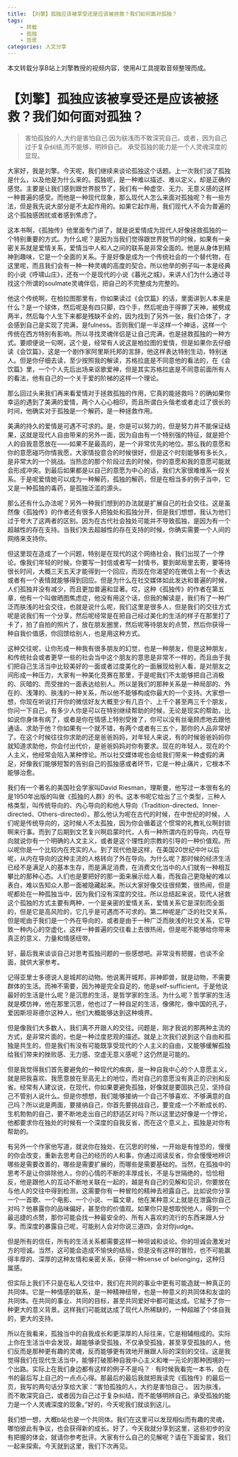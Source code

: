 ```yaml
---
title: 【刘擎】孤独应该被享受还是应该被拯救？我们如何面对孤独？
tags: 
	- 转载
	- 孤独
	- 哲思
categories: 人文分享
---
```

本文转载分享B站上刘擎教授的视频内容，使用AI工具提取音频整理而成。
# 【刘擎】孤独应该被享受还是应该被拯救？我们如何面对孤独？

>害怕孤独的人,大约是害怕自己:因为肤浅而不敢深究自己，或者，因为自己过于复杂纠结,而不能够，明辨自己。
>承受孤独的能力是一个人灵魂深度的显现。

大家好，我是刘擎。今天呢，我们继续来谈论孤独这个话题。上一次我们谈了孤独是什么，以及他是为什么来的。孤独呢，是一种难以描述、难以定义，却是正确的感觉。主要是让我们感到跟世界脱节了，我们有一种虚空、无力、无意义感的这样一种普遍的感受。而他是一种现代现象，那么现代人怎么来面对孤独呢？有一些方法，但是我先说大部分是不太起作用的。如果它起作用，我们现代人不会为普遍的这个孤独感困扰或者感到焦虑了。

这本书啊，《孤独传》他里面专门讲了，就是说爱情成为现代人好像拯救孤独的一个特别重要的方式。为什么呢？是因为当我们觉得跟世界脱节的时候，如果有一亲密关系就是爱情关系，爱情当中人和人之间的联系是非常全面的。他是从身体到精神到趣味，它是一个全面的关系。于是好像是成为一个传统社会的一个替代物，在这里呢，而且我们会有一种一种灵魂的高度的契合。所以他举的例子叫一本是经典的小说《呼啸山庄》，还有一个是现代的小说《暮光之城》，来讲人们为什么通过寻找这个所谓的soulmate灵魂伴侣，把自己的不完整成为完整的。

他这个传统啊，在柏拉图那里有，你如果读过《会饮篇》的话，里面讲到人本来是什么？是一个球体，然后呢是有四只脚，四个手，然后呢由于得罪了天神，被劈成两半，然后每个人生下来都是残缺不全的，因为找到了另外一张，我们合体了，才会感到自己是实现了完满，是fulness。否则我们是一半这样一个神话，这样一个传统在西方特别有影响。所以寻找灵魂伴侣是让自己完满，也是拯救孤独的一种方式。要顺便说一句啊，这个是，经常有人说这是柏拉图的爱情，但是如果你去仔细读《会饮篇》，这是一个剧作家阿里斯托邦的言辞，他这样表达特别生动，特别迷人。但是你仔细去读，至少按照我的解读，苏格拉底是不同意他的看法的，在《会饮篇》里，一个个人先后出场来讴歌爱神，但是其实苏格拉底是不同意前面所有人的看法，他有自己的一个关于爱的阶梯的这样一个理论。

那么回过头来我们再来看爱情对于拯救孤独的作用，它真的能拯救吗？的确如果你幸运的遇到了美满的爱情，两个人心心相印，而且所谓白头偕老或者走过了很长的时间，他确实对于孤独是一个解药，是一种拯救作用。

美满的持久的爱情是可遇不可求的。是，你是可以努力的，但是努力并不能保证结果，这就是现代人自由带来的另外一面，因为自由有一个特别强的特征，就是把个人的自我意愿放在——如果不是最高的，是一个非常优先的地位。那么我的意愿和你的意愿碰巧你情我愿，大家情投意合的时候很好，但是这个时刻能够有多长久，是非常大的一个挑战。当热恋的那个阶段过去的时候，你的意愿和我的意愿可能就会形成冲突。到最后如果都是以自己的意愿为中心的话，我们大家很难维系一段关系。于是呢爱情她可以成为一种解药，孤独的解药，但是在相当多的例子当中，它又是一种孤独的毒药，是孤独泛滥的源头。

那么还有什么办法呢？另外一种我们想到的办法就是扩展自己的社会交往。这是虽然像《孤独传》的作者还有很多人把独处和孤独分开，但是我们想想，我认为他们过于夸大了这两者的区别。因为在古代社会独处可能并不导致孤独，是因为有一个超越性的存在支持。当我们失去超越性的存在支持的时候，你确实需要一个人间的网络来支持你。

但这里现在造成了一个问题，特别是在现代的这个网络社会，我们出现了一个悖论。像我们年轻的时候，你要写一封信或者写一封情书，要到邮局里去寄，要等待很长时间，大概三天五天才能得到一个回应，而现在你渴望的在微信上有一个表达或者有一个表情就能够得到回应。但是为什么在社交媒体如此发达和普遍的时候，人们孤独并没有减少，而且更加普遍和显著。哎，这种《孤独传》的作者在第五章，他有一个叫做晒图焦虑症，他没有用这个话，但我的解读是，我们有了一种广泛而肤浅的社会交往，也就是说什么呢，我们这里是很多人，但是我们的交往方式呢是说我们有一个分享，然后呢经常是在把自己经过美化的生活的样子在那里打了卡了，拍了自拍的照片了，放在朋友圈里，然后呢等待朋友的点赞，然后你获得一种自我价值感，你回馈给别人，也是用这种方式。

这种交往呢，让你形成一种我有很多朋友的幻觉，也是一种朋友，但是这种朋友，和传统社会或者更早一些的社会当中这个朋友的意思是非常不一样的，而且由于我们把自己生活当中比较美好的一面或者过度美化的一面展现给别人看，是对朋友之间形成一种压力，大家有一种美化竞赛在那里，于是呢我们不太能够把自己消极的、灰暗的、而受挫的一面表达给别人。所以是我们的那种关系是一种局部的、外在的、浅薄的、肤浅的一种关系，所以他不能够构成你最大的一个支持。大家想一想，你现在听说打开你的微信好友大概至少有几百个、上千个甚至两三千个朋友，你问一下自己，有多少人你是可以在特别继续帮助的时候，无论是现实的帮助，比如说你身体有病了，或者是你在情感上特别受挫了，你可以没有丝毫顾虑地去跟他通话、求助于他？你如果有一个就不错，有两个或者有三五个，那你的人品非常好了。在这个时候往往你求助的还是爸爸妈妈，对年轻人来说，有的时候爸爸妈妈你就知道求助他，你会付出代价，是爸爸妈妈对你有要求。现在的年轻人，现在的个人主义，他经常会陷入某种悖论。所以社交媒体呢也会给我们带来一种虚假的满足，好像我们能够短暂的告别自己的孤独感或者环节，它是一种止痛片，它根本不能够治愈。

我们有一个著名的美国社会学家叫David Riesman，理斯曼，他写过一本很有名的是1950年出版的叫做《孤独的人群》的书。这本书呢它给出了三个类型，三种人格类型，叫传统导向的、内心导向的和他人导向（Tradition-directed、Inner-directed、Others-directed）。那么他认为呢在古代的时候，在中世纪的时候，人们呢是传统导向的，这时候人不太孤独，因为你会循着这个惯常的礼教礼仪啊封锁啊来行事。而到了后期到文艺复兴啊启蒙时代，人有一种所谓内在的导向，内在导向就说你有一个明确的人文主义，或者是这个理性的宗教的引导的一种价值观。所以呢你是一个比较内在充实的人。到了现代他是这样，在美国20世纪中叶以后呢，从内在导向的这种主流的人格转向了外在导向。为什么呢？那时候的经济生活已经不是满足人的基本生存，而是满足消费，在消费文化当中的人们就有一种相互攀比的那种心态。人们也是要把好的那一面来展示给人看，而我自己更隐秘的难以表白，难以告知众人那一面被隐藏起来。所以大家好像交往很频繁，很热闹，但是呢都处在一种孤独当中，因为我们没有深度的交往。所以总结起来说，现代人拯救这个孤独的方式主要有两种，一个是亲密的爱情关系，爱情关系它是深刻而全面的，但是它是高风险的，它几乎是可遇而不可求的。第二种呢是广泛的社交关系，但是呢由于我们是一个外在导向的，或者是由于一种广泛而肤浅的社交关系，它导致一种内心的空虚化，这样一种普遍的交往看上去很热闹，但是呢不能够给你带来真正的意义、力量和情感纽带。

好，最后我来谈谈自己对思考孤独问题的一些感想吧。非常没有把握，也谈不全面，就供大家参考。

记得亚里士多德说人是城邦的动物。他说离开城邦，非神即兽，就是动物，不需要群体的生活。而神不需要，因为神是完全自足的，他是self-sufficient。于是他说最好的生活是什么呢？是沉思的生活，是哲学家的生活。为什么呢？哲学家的生活就是模仿神，他在那里沉思，他也过了一种自足的生活，像佛陀，像中国的孔子，爱因斯坦哥德尔这种人，他们大概能够达到这种境界。

但是像我们大多数人，我们离不开跟人的交往。问题是，刚才我说的那两种主流的方式，是非常片面的，也是一种过度悲观的描述。就是上次我们说到这个自由和孤独是共生的，但是我们有没有可能既享受现代的个人主义的自由，又能够缓解孤独给我们带来的挫败感、无力感、空虚无意义感呢？这仍然是可能的。

但是我觉得我们首先要避免的一种现代的疾病，是一种自我中心的个人意愿主义，就是把我喜欢、我愿意放在至高无上的地位，而对自己的意愿没有真正的识别和反省。经常有人建议说，在现代，你如果要避免孤独，好像就是要固执己见，坚持自己不管别人说什么。但是你想想，我们能够接纳一个自己不够喜欢、不够满意的自己吗？所以说是两面，要接纳自己，你首先要挑战自己，要变成一个不断成长的、生机勃勃的自己，要不断地走出自己的舒适区对吗？所以这里边好像是一个悖论，他都要求你在独处的时候有一个深度的自我反省，而在这个意义上，孤独是对你有帮助的。

有另外一个作家他写道，就说你在独处、在沉思的时候，一开始是有惶恐的，慢慢的你会改变，重新去思考自己的经历的人和事，你通过阅读反省，你会慢慢地辨识哪些是需要改善的，哪些是需要扩展的，而哪些是需要基础的。当然，在孤独中的思考不是让你排除他人，你的心情的不断的丰厚成长，不是与世隔绝的，恰恰相反，他是跟他人的互动不断地关联在一起的，越是有自己的见解和见识，你要放在与他人的交往中得到检测，这需要你有一种冒险的精神去袒露自己。比如说你分享一个一首歌、一个电影、一个小说、一篇文章，他在某种意义上就是在泄露你自己对吗？他暴露你的品味偏好，甚至你的价值观。如果你只是想取悦他人，得到一个最迅捷的点赞，那你可能会找一种最安全的、所有人喜欢的流行的东西来跟人分享。而深度的暴露自己呢，可能别人会对你说三道四，会对你judge。

但是所有的信任，所有的生活关系都需要这样一种坦诚和谈论。你的坦诚会激发对方的坦诚。当然，这可能会造成不愉快的结局，但是没有这样的冒险，也不可能赢得丰厚的、深厚的这种友情和亲密关系，获得一种sense of belonging，这种归属感。

但实际上我们不只是在私人交往中，我们在共同的事业中更有可能造就一种真正的共同体。它是一种情感的联系，是一种精神纽带，也是一种意义的共同体和友谊的共同体。在共同的事业、共同的目标，甚至共同爱好中都可能达成。它赋予了你一种更大的意义背景。这样我们可能就达成了现代人所稀缺的，一种超越了个体自我的，更大的支持。

所以在我看来，孤独当中的自我成长和更深厚的人际往来，它是相辅相成的。实际上你在生活当中会发现，越能够承受孤独，不仅承受孤独，甚至享受孤独的人，他们反而是那种更有趣的灵魂，反而能够更有效地开展跟人际的深刻的交往。这是我觉得我们在现代生活当中，能够打破那种自我中心主义和唯一元论的那种困境的一个出路。实际上在我们身边都有这样的例子不是吗？	
·
有时候我看完一本书，会在书的最后写上自己的一点点心得。那最后的最后我就把我读完《孤独传》的最后一页，我写的两句话分享给大家：“害怕孤独的人，大约是害怕自己·。	因为肤浅，而不敢深究自己，或者因为自己过于复杂纠结，而不能够明辨自己。承受孤独的能力是一个人灵魂深度的现象。”好的，今天呢我们就谈到这儿。

我们想一想，大概b站也是一个共同体。我们在这里可以发现相似而有趣的灵魂，哪怕彼此有争议，也会获得新的成长。好了，今天我就分享到这里，这些初步的没有把握的体会，就请你参考批评。大家有什么自己的见解呢？请在下面留言，我们一起来探索。今天就到这里，我们下次再见。